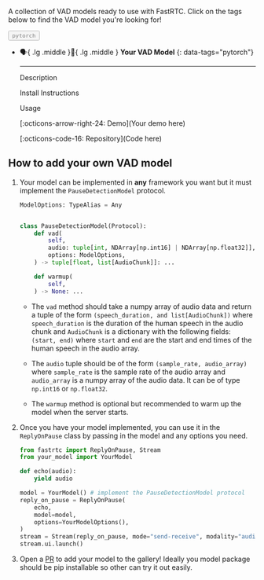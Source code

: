 <style>
.tag-button {
    cursor: pointer;
    opacity: 0.5;
    transition: opacity 0.2s ease;
}

.tag-button > code {
    color: var(--supernova);
}

.tag-button.active {
    opacity: 1;
}
</style>

A collection of VAD models ready to use with FastRTC. Click on the tags below to find the VAD model you're looking for!


<div class="tag-buttons">
  <button class="tag-button" data-tag="pytorch"><code>pytorch</code></button>
</div>

<script>
function filterCards() {
    const activeButtons = document.querySelectorAll('.tag-button.active');
    const selectedTags = Array.from(activeButtons).map(button => button.getAttribute('data-tag'));
    const cards = document.querySelectorAll('.grid.cards > ul > li > p[data-tags]');
    
    cards.forEach(card => {
        const cardTags = card.getAttribute('data-tags').split(',');
        const shouldShow = selectedTags.length === 0 || selectedTags.some(tag => cardTags.includes(tag));
        card.parentElement.style.display = shouldShow ? 'block' : 'none';
    });
}
document.querySelectorAll('.tag-button').forEach(button => {
    button.addEventListener('click', () => {
        button.classList.toggle('active');
        filterCards();
    });
});
</script>


<div class="grid cards" markdown>

-   :speaking_head:{ .lg .middle }:eyes:{ .lg .middle } __Your VAD Model__
{: data-tags="pytorch"}

    ---

    Description

    Install Instructions

    Usage

    [:octicons-arrow-right-24: Demo](Your demo here)
    
    [:octicons-code-16: Repository](Code here)

</div>

## How to add your own VAD model

1. Your model can be implemented in **any** framework you want but it must implement the `PauseDetectionModel` protocol.
    ```python
    ModelOptions: TypeAlias = Any


    class PauseDetectionModel(Protocol):
        def vad(
            self,
            audio: tuple[int, NDArray[np.int16] | NDArray[np.float32]],
            options: ModelOptions,
        ) -> tuple[float, list[AudioChunk]]: ...

        def warmup(
            self,
        ) -> None: ...
    ```

    * The `vad` method should take a numpy array of audio data and return a tuple of the form `(speech_duration, and list[AudioChunk])` where `speech_duration` is the duration of the human speech in the audio chunk and `AudioChunk` is a dictionary with the following fields: `(start, end)` where `start` and `end` are the start and end times of the human speech in the audio array.

    * The `audio` tuple should be of the form `(sample_rate, audio_array)` where `sample_rate` is the sample rate of the audio array and `audio_array` is a numpy array of the audio data. It can be of type `np.int16` or `np.float32`.

    * The `warmup` method is optional but recommended to warm up the model when the server starts.

2. Once you have your model implemented, you can use it in the `ReplyOnPause` class by passing in the model and any options you need.

    ```python
    from fastrtc import ReplyOnPause, Stream
    from your_model import YourModel

    def echo(audio):
        yield audio

    model = YourModel() # implement the PauseDetectionModel protocol
    reply_on_pause = ReplyOnPause(
        echo,
        model=model,
        options=YourModelOptions(),
    )
    stream = Stream(reply_on_pause, mode="send-receive", modality="audio")
    stream.ui.launch()
    ```

3. Open a [PR](https://github.com/freddyaboulton/fastrtc/edit/main/docs/vad_gallery.md) to add your model to the gallery! Ideally you model package should be pip installable so other can try it out easily.